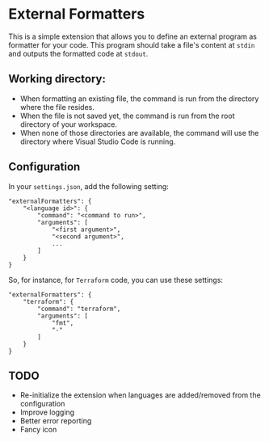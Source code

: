 # External Formatters

This is a simple extension that allows you to define an external program as
formatter for your code. This program should take a file's content at `stdin`
and outputs the formatted code at `stdout`.

## Working directory:
* When formatting an existing file, the command is run from the directory
  where the file resides.
* When the file is not saved yet, the command is run from the root directory
  of your workspace.
* When none of those directories are available, the command will use
  the directory where Visual Studio Code is running.


## Configuration
In your `settings.json`, add the following setting:

```
"externalFormatters": {
    "<language id>": {
        "command": "<command to run>",
        "arguments": [
            "<first argument>",
            "<second argument>",
            ...
        ]
    }
}
```

So, for instance, for `Terraform` code, you can use these settings:
```
"externalFormatters": {
    "terraform": {
        "command": "terraform",
        "arguments": [
            "fmt",
            "-"
        ]
    }
}
```

## TODO

 * Re-initialize the extension when languages are added/removed from the
   configuration
 * Improve logging
 * Better error reporting
 * Fancy icon
